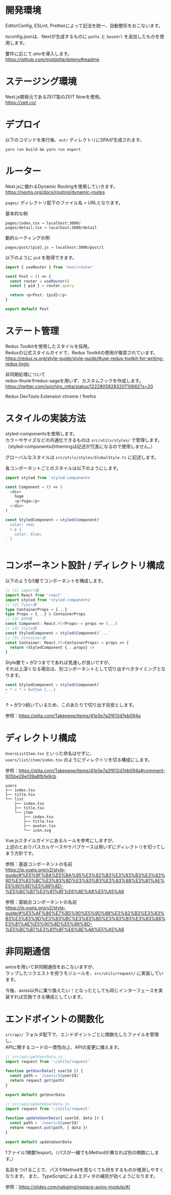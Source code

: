 # 開発環境

EditorConfig, ESLint, Prettierによって記法を統一、自動整形をおこないます。

tsconfig.jsonは、Nextが生成するものに `paths` と `baseUrl` を追加したものを使用します。

要件に応じて.envを導入します。  
https://github.com/motdotla/dotenv#readme

# ステージング環境
Next.js開発元であるZEIT製のZEIT Nowを使用。  
https://zeit.co/

# デプロイ

以下のコマンドを実行後、`out/` ディレクトリにSPAが生成されます。
```
yarn run build && yarn run export
```

# ルーター

Next.jsに備わるDynamic Routingを使用していきます。  
https://nextjs.org/docs/routing/dynamic-routes

`pages/` ディレクトリ配下のファイル名 = URLとなります。

基本的な例

```
pages/index.tsx → localhost:3000/
pages/detail.tsx → localhost:3000/detail
```

動的ルーティングの例

```
pages/post/[pid].js → localhost:3000/post/1
```

以下のように `pid` を取得できます。

```typescript
import { useRouter } from 'next/router'

const Post = () => {
  const router = useRouter()
  const { pid } = router.query

  return <p>Post: {pid}</p>
}

export default Post
```


# ステート管理

Redux Toolkitを使用したスタイルを採用。  
Reduxの公式スタイルガイドで、Redux Toolkitの使用が推奨されています。  
https://redux.js.org/style-guide/style-guide/#use-redux-toolkit-for-writing-redux-logic


非同期処理について  
redux-thunkやredux-sagaを用いず、カスタムフックを作成します。  
https://twitter.com/soichiro_nitta/status/1222805828320710662?s=20

Redux DevTools Extension chrome / firefox

# スタイルの実装方法

styled-componentsを使用します。  
カラーやサイズなどの共通化できるものは `src/utils/styles/` で管理します。  
（styled-componentsのthemingは記述が冗長になるので使用しません。）

グローバルなスタイルは `src/utils/styles/GlobalStyle.ts` に記述します。

各コンポーネントごとのスタイルは以下のようにします。

```typescript
import styled from 'styled-components'

const Component = () => (
  <div>
    hoge
    <p>fuga</p>
  </div>
)

const StyledComponent = styled(Component)`
  color: red;
  > p {
    color: blue;
  }
`
```

# コンポーネント設計 / ディレクトリ構成

以下のような5層でコンポーネントを構成します。

```typescript
// (1) import層
import React from 'react'
import styled from 'styled-components'
// (2) Types層
type ContainerProps = {...}
type Props = {...} & ContainerProps
// (3) DOM層
const Component: React.FC<Props> = props => (...)
// (4) Style層
const StyledComponent = styled(Component)`...`
// (5) Container層
const Container: React.FC<ContainerProps> = props => {
  return <StyledComponent {...props} />
}
```

Style層で `>` が2つまでであれば見通しが良いですが、  
それ以上深くなる場合は、別コンポーネントとして切り出すべきタイミングとなります。

```typescript
const StyledComponent = styled(Component)`
> * > * > button {...}
`
```
↑ `>` が3つ続いているため、このあたりで切り出す目安とします。

参照：https://qiita.com/Takepepe/items/41e3e7a2f612d7eb094a

# ディレクトリ構成

`UsersListItem.tsx` といった命名はせずに、  
`users/list/item/index.tsx` のようにディレクトリを切る構成にします。  

参照：https://qiita.com/Takepepe/items/41e3e7a2f612d7eb094a#comment-905be26e139a8fb1e9cb

```
users
├── index.tsx
├── title.tsx
└── list
    ├── index.tsx
    ├── title.tsx
    └── item
        ├── index.tsx
        ├── title.tsx
        ├── avatar.tsx
        └── icon.svg
```

Vue.jsスタイルガイドにあるルールを参考にしますが、  
上述のとおりパスカルケースやケバブケースは用いずにディレクトリを切ってしまう方針です。

参照：基底コンポーネントの名前  
https://jp.vuejs.org/v2/style-guide/#%E5%9F%BA%E5%BA%95%E3%82%B3%E3%83%B3%E3%83%9D%E3%83%BC%E3%83%8D%E3%83%B3%E3%83%88%E3%81%AE%E5%90%8D%E5%89%8D-%E5%BC%B7%E3%81%8F%E6%8E%A8%E5%A5%A8

参照：密結合コンポーネントの名前  
https://jp.vuejs.org/v2/style-guide/#%E5%AF%86%E7%B5%90%E5%90%88%E3%82%B3%E3%83%B3%E3%83%9D%E3%83%BC%E3%83%8D%E3%83%B3%E3%83%88%E3%81%AE%E5%90%8D%E5%89%8D-%E5%BC%B7%E3%81%8F%E6%8E%A8%E5%A5%A8

# 非同期通信

axiosを用いて非同期通信をおこないますが、  
ラップしたリクエストを担うモジュールを、`src/utils/request/` に実装しています。

今後、axios以外に乗り換えたい！となったとしても同じインターフェースを実装すれば交換できる構成としています。

# エンドポイントの関数化

`src/api/` フォルダ配下で、エンドポイントごとに関数化したファイルを管理し、  
APIに関するコードの一貫性向上、APIの変更に備えます。

```typescript
// src/api/getUserData.js
import request from '~/utils/request'
 
function getUserData({ userId }) {
  const path = `/users/${userId}`
  return request.get(path)
}
 
export default getUserData
```

```typescript
// src/api/updateUserData.js
import request from '~/utils/request'
 
function updateUserData({ userId, data }) {
  const path = `/users/${userId}`
  return request.put(path, { data })
}
 
export default updateUserData
```

1ファイル1関数1export。（パスが一緒でもMethodが異なれば別の関数にします。）

名前をつけることで、パスやMethodを見なくても何をするものか推測しやすくなります。
また、TypeScriptによるエディタの補完が効くようになります。

参照：https://slides.com/nakajmg/replace-axios-module/#/

